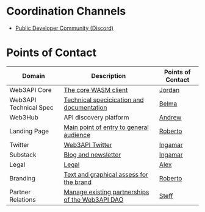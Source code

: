 
# Coordination Channels
- [Public Developer Community (Discord)](https://discord.gg/Z5m88a5qWu)

# Points of Contact

| Domain | Description | Points of Contact |  
|-|-|-| 
| Web3API Core | [The core WASM client](https://github.com/Web3-API/prototype) |[Jordan]()|
| Web3API Technical Spec |[Technical specicication and documentation](https://github.com/Web3-API/specification) |[Belma]()|
| Web3Hub | API discovery platform |[Andrew]()|
| Landing Page | [Main point of entry to general audience](https://web3api.dev) | [Roberto](https://t.me/daoadvocate) |  
| Twitter | [Web3API Twitter](https://twitter.com/web3api) | [Ingamar]() |  
| Substack | [Blog and newsletter]() | [Ingamar]() |  
| Legal | [Legal](#) | [Alex]() |  
| Branding | [Text and graphical assess for the brand](https://github.com/Web3-API/branding) | [Roberto](https://t.me/daoadvocate) |  
| Partner Relations | [Manage existing partnerships of the Web3API DAO]() | [Steff]() |  
